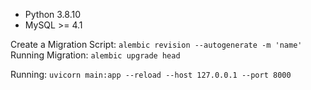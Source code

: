 - Python 3.8.10
- MySQL >= 4.1


Create a Migration Script: `alembic revision --autogenerate -m 'name'`  
Running Migration: `alembic upgrade head`

Running: `uvicorn main:app --reload --host 127.0.0.1 --port 8000`